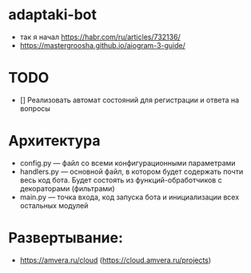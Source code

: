 # adaptaki-bot

-   так я начал https://habr.com/ru/articles/732136/
-   https://mastergroosha.github.io/aiogram-3-guide/

# TODO

-   [] Реализовать автомат состояний для регистрации и ответа на вопросы

# Архитектура

-   config.py — файл со всеми конфигурационными параметрами
-   handlers.py — основной файл, в котором будет содержать почти весь код бота. Будет состоять из функций-обработчиков с декораторами (фильтрами)
-   main.py — точка входа, код запуска бота и инициализации всех остальных модулей

# Развертывание:

-   https://amvera.ru/cloud (https://cloud.amvera.ru/projects)
